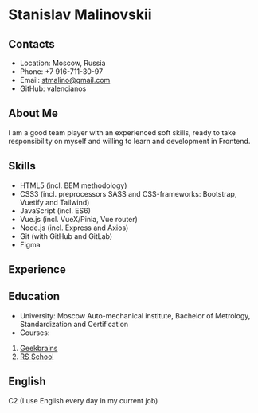 # Stanislav Malinovskii
## Contacts
* Location: Moscow, Russia
* Phone: +7 916-711-30-97
* Email: stmalino@gmail.com
* GitHub: valencianos
## About Me
I am a good team player with an experienced soft skills, ready to take responsibility on myself and willing to learn and development in Frontend.

## Skills
* HTML5 (incl. BEM methodology)
* CSS3 (incl. preprocessors SASS and CSS-frameworks: Bootstrap, Vuetify and Tailwind)
* JavaScript (incl. ES6)
* Vue.js (incl. VueX/Pinia, Vue router)
* Node.js (incl. Express and Axios)
* Git (with GitHub and GitLab)
* Figma

## Experience

## Education
* University: Moscow Auto-mechanical institute, Bachelor of Metrology, Standardization and Certification
* Courses:
1. [Geekbrains](https://gb.ru/)
1. [RS School](https://rs.school)

## English
C2 (I use English every day in my current job)